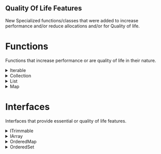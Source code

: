 ## Quality Of Life Features
New Specialized functions/classes that were added to increase performance and/or reduce allocations and/or for Quality of life.  


# Functions

Functions that increase performance or are quality of life in their nature.   

<details>
<summary>Iterable</summary>
<p>

## Functional Functions

Java adds themselves a lot of functional functions like,  
- Stream:
	- Map/FlatMap
	- Filter/Distinct/Limit/Sorted
	- Count/FindFirst/Collect
	- Peek/ForEach/Reduce
	- anyMatch/allMatch/NoneMatch   

that allows to process a collection in a functional way.   
But these require streams which have a lot of Overhead in their nature.    

Luckly Primitive Collections adds replacement functions that provide the same functionality but with minimal overhead.   
Here are some examples:
```java
public ObjectIterable<Path> toPath(ObjectIterable<String> iterable) {
	return iterable.map(Paths::get).filter(Files::exist);
}

public Iterable<Path> toPath(Iterable<String> iterable) {
	return ObjectIterables.map(iterable, Paths::get).filter(Files::exist);
}

public int sum(IntIterable iterable) {
	return iterable.reduce(Integer::sum);
}
```

## AsyncAPI</summary>

The AsyncAPI is a Feature that simplifies the processing of Collections on a separate thread.   
It uses the same concept as Javas Stream API but uses the light weight Functions from Primitive Collections to achieve the same thing.   
Unlike Javas StreamAPI the AsyncAPI is always singleThreaded and more like Javas CompletableFuture, which you can await or let run Asynchronous.    

The Goal is it to simplify the processing of Collections asynchronous.   
Especially on tasks which don't have to be finished instantly but can be processed on the side.   

Here is a example of how the API works.
```java
public void processFiles(ObjectCollection<String> potentialFiles) {
     potentialFiles.asAsync()
         .map(Paths::get).filter(Files::exists) //Modifies the collection (Optional)
         .forEach(Files::delete) //Creates the action (Required)
         .callback(T -> {}} //Callback on completion, still offthread (Optional)
         .execute() //Starts the task. (Required)
}
```
</p>
</details>
<details>
<summary>Collection</summary>
<p>

These are functions specific to the Collections interface, stuff that everyone wished it was present to be in the first place.

## AddAll (Array)
Adding Elements to a Collection usually requires either a for loop or a Arrays.wrap().   
This isn't an issue with Primitive Collections.
```java
public void addMonths(ObjectCollection<String> months) {
	months.addAll("January", "February", "March", "April", "May", "June", "July", "August", "September, "October", November", "December");
}

public void addElements(ObjectCollection<String> result, String[] elements) {
	result.addAll(elements, 0, 5); //elements, offset, length
}
```

## containsAny
Everyone hates comparing if 2 collections have part of each other included.   
The solution usually requires for loops and keeping track if things were found or not.   
And every Java Developer had this issue at least once and wished for a clean solution.
```java
public boolean hasMonths(ObjectCollection<Month> target, Collection<Month> toFind) {
	return target.containsAny(toFind);
}
```

## Copy
Collections get copied every now and then. There is only 2 ways that this happens.  
Javas Clone API or using Constructor that supports collections.  
Javas Clone API is kinda in a Zombie state, where it is supported or not. Its not really clear if you should use it or not.  
The Clone CloneNotSupportedException isn't helping either, causing more janky code.  
While a Constructor can only support so much and testing for every case isn't really viable.  

So the decision was made to straight out not support clone and instead add a copy function which doesn't use a checked exception.  
It works exactly like the clone function. In a sense where it creates a shallow copy. (SubCollections do not work for obvious reasons)
```java
public IntCollection copy(IntCollection original) {
	return original.copy();
}
```

## Primitive Streams
Since Javas Stream API is still really useful, even at its shortcomings, Primitive Collections provides easy access to it.  
Generic Streams and the closest Primitive Stream will be provided. So a FloatCollection goes to a DoubleStream.
```java
public IntStream createStream(IntCollection source) {
	return source.primitiveStream();
}
```

## RemoveAll/RetainAll with listener
Ever wanted use removeAll or retainAll and wanted to know what elements actually got deleted?  
The usual solution is to create a copy and then apply it to the original and cross reference them.  
Which leads to really messy code and just hasn't a clean solution.  
Luckly Primitive Collections got you covered.
```java
public void removeInvalidFiles(ObjectCollections<Path> files, ObjectCollection<Path> toRemove) {
	files.removeAll(toRemove, T -> System.out.println(T));
}

public void removeInvalidFiles(ObjectCollections<Path> files, ObjectCollection<Path> toKeep) {
	files.retainFiles(toKeep, T -> System.out.println(T));
}
```

## ToArray 
Primitive Collections supports primitive/generic toArray functions for its Primitive Collections.  
On top of that the Object side gets a Java9 function ported back to java8, which uses a functional Interface to create the backing array.
```java
public Integer[] toArray(IntCollection c) {
	return c.toArray(new Integer[c.size]);
}

public int[] toArray(IntCollection c) {
	return c.toIntArray();
}

public String[] toArray(ObjectCollection<String> c) {
	return c.toArray(String::new);
}
```
</p>
</details>

<details>
<summary>List</summary>
<p>

These functions are List specific functions, a couple of these are from FastUtil.

## add/get/remove/extractElements
These functions really useful helper functions. 3 of which are copied from FastUtil. (extract is from Primitive Collections)  
They are basically array forms of addAll, getAll, removeRange and removeAndGetRange. This is the simplest way to describe it.  

Here some example:
```java
public void addAll(DoubleList list) {
	list.addElements(0D, 12.2D, 3.5D, 4.2D);
}

public double[] getAll(DoubleList list, int amount) {
	double[] result = new double[amount];
	list.getElements(0, result);
	return result;
}

public void removeRange(FloatList list) {
	list.removeElements(5, 14);
}

public float[] extractRange(FloatList list) {
	return list.extractElements(5, 14); //Returns the removed elements
}
```

## addIfPresent/addIfAbsent
These two functions are simple helper functions that check internally if a element is present or absent before adding them to the List.   
Removing the need for a contains or indexOf check every time you want to add a element.
While it is of course better to use a set, there is cases where this is still useful.

```java
public void addElements(IntList list, int... numbersToAdd) {
	for(int e : numbersToAdd) {
		list.addIfAbsent(e);
	}
}

public void addExisting(ObjectList<String> list, String... textToAdd) {
	for(String s : textToAdd) {
		list.addIfPresent(s);
	}
}
```

## SwapRemove
Lists when removing a Element shift usually the backing array to the left based to shrink the elements.  
While that isn't computational expensive with LinkedLists, it is with ArrayLists.  
Here comes swapRemove into play, which just removes the desired elements and instead of shifting left puts the last element in its place.
This reduces the data copying required down to 1 element instead of an array.

```java
public int remove(IntList elements, int indexToRemove) {
	return elements.swapRemove(indexToRemove);
}
```

## Unstable Sort (From FastUtil)
Unstable Sort uses a Faster but not as stable sorting algorithm to sort the Collection.  
Stable doesn't mean crashing, but more like that the result isn't exactly perfectly sorted.  
```java
public void sort(List<Month> list, Comparator<Month> sorter) {
	list.unstableSort(sorter);
}
```
</p>
</details>

<details>
<summary>Map</summary>
<p>

These functions are based on the Map interface. Useful functions you really would want.  

## addTo/subFrom
addTo (from FastUtil) and subFrom are mathematically functions that either add or subtract from the value of a given key.   
And if the key isn't present or would result in the default value it will either add or remove the entry from the Map. Given the circumstance.   
This is a really useful function and I wish FastUtil made it accessible by default but sadly it isn't.   
To simplify the explanation:    
- addTo if no element is present puts in the desired number, otherwise it sums up the two values.   
- subFrom if a element is present subtracts from it, if the element reaches the default value it removes the element from the map. If not present it will be ignored.   
```java
public void addTo(Object2DoubleMap<Month> map, Month key, double averageTrainsRepaired) {
	map.addTo(key, averageTrainsRepaired);
}

public void subFrom(Long2IntMap map, long key, double amount) {
	map.subFrom(key, amount);
}
```

## addToAll
Simple bulk version of the addTo function since sometimes you want to merge 2 maps for summing.  
Especially if your work is multi-threaded this can become useful.

```java
public void addTo(Object2DoubleMap<Month> map, Object2DoubleMap<Month> trainsRepaired) {
	map.addToAll(trainsRepaired);
}
```

## mergeAll
This is a simple bulk version of merge since merging 2 maps is more frequent then people might think and leads to cleaner code too.
```java
public void merge(Long2ByteMap result, Long2ByteMap toMerge) {
	result.mergeAll(toMerge);
}
```

## putAll (Array)
This allows to put keys and values as arrays instead of requiring a WrapperMap to insert the elements.  
Not as useful as the Collections.addAll variant but still really useful.
```java
public void putAll(Int2DoubleMap map, int[] keys, double[] values) {
	map.put(keys, values, 2, 15);
}
```

## putAllIfAbsent
putAll has this usual quirk where if a element is present it will replace the value, and sometimes this is not wanted.  
While putIfAbsent exists it has no real mass form and makes iterative solutions really uneasy to use.  
Here comes the helper function that gets rid of that problem.
```java
public void merge(Long2ObjectMap<String> regionFiles, Long2ObjectMap<String> toAdd) {
	regionFiles.putAllIfAbsent(toAdd);
}
```

## removeOrDefault
getOrDefault is a really useful function that find use cases all the time.   
Sadly by default there is no variant of removeOrDefault, while it has less cases still could be used every now and then.  
This function basically tries to remove a element, if it is not present it will just return your desired default.
```java
public Path removeCache(Long2ObjectMap<Path> caches, long key) {
	return caches.removeOrDefault(key, Paths.get("nuclearFun"));
}
```

## supplyIfAbsent
This one is one of my favorites. computeIfAbsent is a really useful function.   
But in 90% of the cases I use it the value is a collection.  
This becomes really annoying since methodReferences are faster/cleaner then Lambdas in my opinion.  
supplyIfAbsent is basically computeIfAbsent but without a key, perfect for the default constructor of a collection.  
This is the whole reason it exists.  
```java
public void example(Int2ObjectMap<List<String>> map, Int2ObjectMap<String> toAdd) {
	for(Entry<String> entry : toAdd.entrySet()) {
		map.supplyIfAbsent(entry.getKey(), ObjectArrayList::new).add(entry.getValue());
	}
}
```
</p>
</details>

# Interfaces

Interfaces that provide essential or quality of life features.

<details>
<summary>ITrimmable</summary>
<p>

The ITrimmable is Accessor interface that allows you to access a couple helper functions to control the size of your collections.  
This was created for the constant casting requirement to implementations just to shrink collections which get annoying over time.  

## trim
This function basically trims down the backing implementation to use as little memory as required to store the elements in the collection.  
Optionally a desired minimum size can be provided as of how low it should go at worst.  

## clearAndTrim
when you want to reset a Collection completely you have 2 options. Clear it and then call trim, or recreate the collection.  
clearAndTrim solves this problem by clearing the collection and trimming it in one go, reducing overhead to achieve such a thing.  

</p>
</details>

<details>
<summary>IArray</summary>
<p>

IArray is a Accessor interface that provides more access to collections by providing tools to grow your collection as needed.  
While putAll/addAll try to ensure that you have enough room for your elements, this is not really a solution for all cases.  
Sometimes you need to ensure the Collection is pre-initialized.  
IArray grants you that control.  

There is also a type specific that provides you access to the backing array implementation of Lists for faster Iteration but that is a really specific case.  

## ensureCapacity
Ensures that your collection has enough storage for the elements you want to insert.  

## elements (ITypeSpecificArray)
Allows you access to the backing array of a List which is for people who know what they are doing.  
There is a lambda version of this function too which makes sure for synchronizedLists that you are the only one accessing the array.  

</p>
</details>

<details>
<summary>OrderedMap</summary>
<p>

The OrderedMap is a real edge case interface that was born for a need.    
FastUtil added functions that were like moveToFirst which were hardcoded to the implementation.  
They didn't fit into something like a SortedMap because the Set wasn't sorted.  
So OrderedMap was born, which isn't random but ordered in a specific way that can be changed.  

## getAndMoveToFirst/getAndMoveToLast
Returns a desired element and removing it to the first/last spot in the Map. Moving the element that was at its spot after/before it.  

## moveToFirst/moveToLast
Moves the element if present to the first/last spot in the Map. Moving the element that was at its spot after/before it.  
Returns true if the element was actually moved.  

## putAndMoveToFirst/putAndMoveToLast
Adds the desired element and moves it to first/last spot in the Map. Moving the element that was at its spot after/before it.  

## firstKey/lastKey (Optional poll)
Provides access to the current first/last key of the Map.  
Optionally can be polled if desired.  

## firstValue/lastValue
Provides access to the current first/last value of the Map.  

</p>
</details>

<details>
<summary>OrderedSet</summary>
<p>

The OrderedSet is a real edge case interface that was born for a need.    
FastUtil added functions that were like moveToFirst which were hardcoded to the implementation.  
They didn't fit into something like a SortedSet because the Set wasn't sorted.  
So OrderedSet was born, which isn't random but ordered in a specific way that can be changed.  

## addAndMoveToFirst/addAndMoveToLast
Adds the desired element and moves it to first/last spot in the Collection. Moving the element that was at its spot after/before it.  

## moveToFirst/moveToLast
Moves the element if present to the first/last spot in the Collection. Moving the element that was at its spot after/before it.  
Returns true if the element was actually moved.  

## first/last (Optional poll)
Provides access to the current first/last element of the set.  
Optionally can be polled if desired.

</p>
</details>